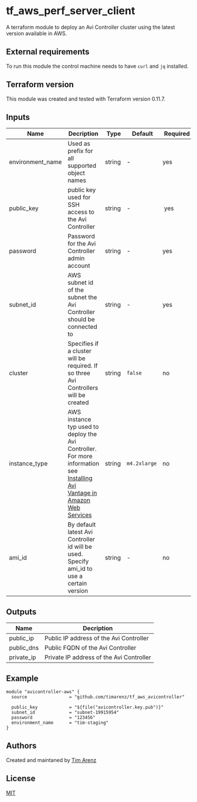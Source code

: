 # tf_aws_perf_server_client
A terraform module to deploy an Avi Controller cluster using the latest version available in AWS.

## External requirements
To run this module the control machine needs to have `curl` and `jq` installed.

## Terraform version
This module was created and tested with Terraform version 0.11.7.

## Inputs

| Name | Decription | Type | Default | Required |
| ---- | ---------- | ---- | ------- | -------- |
| environment_name | Used as prefix for all supported object names | string | - | yes |
| public_key | public key used for SSH access to the Avi Controller | string | - | yes |
| password | Password for the Avi Controller admin account | string | - | yes |
| subnet_id | AWS subnet id of the subnet the Avi Controller should be connected to | string | - | yes |
| cluster | Specifies if a cluster will be required. If so three Avi Controllers will be created | string | `false` | no | 
| instance_type | AWS instance typ used to deploy the Avi Controller. For more information see [Installing Avi Vantage in Amazon Web Services](https://kb.avinetworks.com/docs/17.2/installing-avi-vantage-in-amazon-web-services/) | string | `m4.2xlarge` | no | 
| ami_id | By default latest Avi Controller id will be used. Specify ami_id to use a certain version | string | - | no |

## Outputs

| Name | Decription |
| ---- | ---------- |
| public_ip | Public IP address of the Avi Controller |
| public_dns | Public FQDN of the Avi Controller |
| private_ip | Private IP address of the Avi Controller |

## Example
```hcl
module "avicontroller-aws" {
  source                = "github.com/timarenz/tf_aws_avicontroller"

  public_key            = "${file("avicontroller.key.pub")}"
  subnet_id             = "subnet-19915954"
  password              = "123456"
  environment_name      = "tim-staging"
}
```

## Authors
Created and maintaned by [Tim Arenz](https://github.com/timarenz)

## License
[MIT](LICENSE)